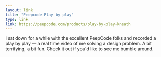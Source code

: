 ```yaml
---
layout: link
title: "Peepcode Play by play"
type: link
link: https://peepcode.com/products/play-by-play-kneath
---
```


I sat down for a while with the excellent PeepCode folks and recorded a play by play — a real time video of me solving a design problem. A bit terrifying, a bit fun. Check it out if you'd like to see me bumble around.